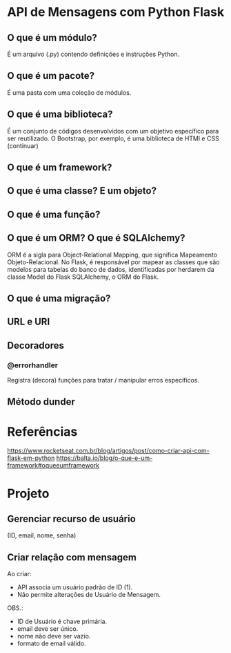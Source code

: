 # API de Mensagens com Python Flask
## O que é um módulo?
É um arquivo (.py) contendo definições e instruções Python.
## O que é um pacote?
É uma pasta com uma coleção de módulos.
## O que é uma biblioteca?
É um conjunto de códigos desenvolvidos com um objetivo específico para ser reutilizado. O Bootstrap, por exemplo, é uma biblioteca de HTMl e CSS (continuar)
## O que é um framework?
## O que é uma classe? E um objeto?
## O que é uma função?
## O que é um ORM? O que é SQLAlchemy?
ORM é a sigla para Object-Relational Mapping, que significa Mapeamento Objeto-Relacional. No Flask, é responsável por mapear as classes que são modelos para tabelas do banco de dados, identificadas por herdarem da classe Model do Flask SQLAlchemy, o ORM do Flask.
## O que é uma migração?
## URL e URI
## Decoradores
### @errorhandler
Registra (decora) funções para tratar / manipular erros específicos.
## Método dunder
# Referências
https://www.rocketseat.com.br/blog/artigos/post/como-criar-api-com-flask-em-python
https://balta.io/blog/o-que-e-um-framework#oqueeumframework
# Projeto
## Gerenciar recurso de usuário
(ID, email, nome, senha)
## Criar relação com mensagem
Ao criar:
- API associa um usuário padrão de ID (1).
- Não permite alterações de Usuário de Mensagem.

OBS.:
- ID de Usuário é chave primária.
- email deve ser único.
- nome não deve ser vazio.
- formato de email válido.
